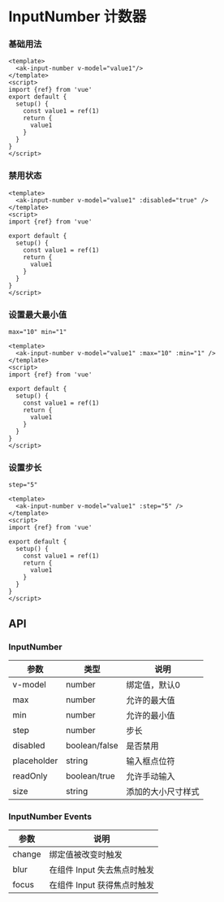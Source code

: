 <!-- Created by 337547038 on 2021/6/17 0017. -->

# InputNumber 计数器

### 基础用法

```vue demo
<template>
  <ak-input-number v-model="value1"/>
</template>
<script>
import {ref} from 'vue'
export default {
  setup() {
    const value1 = ref(1)
    return {
      value1
    }
  }
}
</script>
```

### 禁用状态

```vue demo
<template>
  <ak-input-number v-model="value1" :disabled="true" />
</template>
<script>
import {ref} from 'vue'

export default {
  setup() {
    const value1 = ref(1)
    return {
      value1
    }
  }
}
</script>

```

### 设置最大最小值

`max="10" min="1"`

```vue demo
<template>
  <ak-input-number v-model="value1" :max="10" :min="1" />
</template>
<script>
import {ref} from 'vue'

export default {
  setup() {
    const value1 = ref(1)
    return {
      value1
    }
  }
}
</script>

```

### 设置步长

`step="5"`

```vue demo
<template>
  <ak-input-number v-model="value1" :step="5" />
</template>
<script>
import {ref} from 'vue'

export default {
  setup() {
    const value1 = ref(1)
    return {
      value1
    }
  }
}
</script>

```

## API

### InputNumber

|参数|类型|说明|
|----------|--------------|--------|
|v-model        | number       |绑定值，默认0|
|max            | number       |允许的最大值|
|min            | number       |允许的最小值|
|step           | number       |步长|
|disabled       | boolean/false|是否禁用|
|placeholder    | string       |输入框点位符|
|readOnly       | boolean/true |允许手动输入|
|size           | string         |添加的大小尺寸样式|

### InputNumber Events

|参数|说明|
|----------|--------------|
|change          | 绑定值被改变时触发|
|blur            | 在组件 Input 失去焦点时触发|
|focus           | 在组件 Input 获得焦点时触发|
